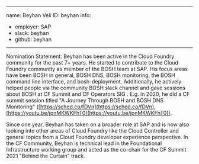 -------------------------------------------------------------
name: Beyhan Veli
ID: beyhan
info:
  - employer: SAP
  - slack: beyhan
  - github: beyhan
-------------------------------------------------------------

Nomination Statement: Beyhan has been active in the Cloud Foundry community for the past 7+ years. He started to contribute to the Cloud Foundry community as member of the BOSH team at SAP. His focus areas have been BOSH in general, BOSH DNS, BOSH monitoring, the BOSH command line interface, and bosh-deployment. Additionally, he actively helped people via the community BOSH slack channel and gave sessions about BOSH at CF Summit and CF Operators SIG . E.g. in 2020, he did a CF summit session titled "A Journey Through BOSH and BOSH DNS Monitoring" ([https://sched.co/fDVn](https://sched.co/fDVn), [https://youtu.be/jpnMKWKFhT0](https://youtu.be/jpnMKWKFhT0)).

Since one year, Beyhan has taken on a broader role at SAP and is now also looking into other areas of Cloud Foundry like the Cloud Controller and general topics from a Cloud Foundry developer experience perspective. In the CF Community, Beyhan is technical lead in the Foundational Infrastructure working group and acted as the co-chair for the CF Summit 2021 "Behind the Curtain" track.
